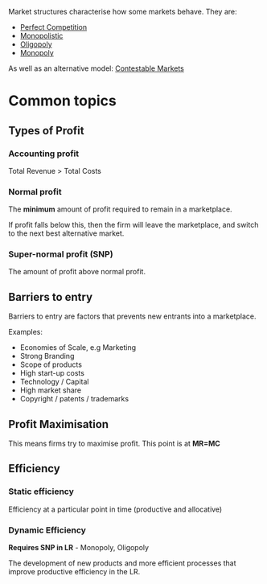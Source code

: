 Market structures characterise how some markets behave. 
They are:
- <a href="perfect_competition.html">Perfect Competition</a>
- <a href="monopolistic.html">Monopolistic</a>
- <a href="oligopoly.html">Oligopoly</a>
- <a href="monopoly.html">Monopoly</a>

As well as an alternative model: <a href="contestable_markets.html">Contestable Markets</a>
# Common topics #

## Types of Profit ##

### Accounting profit ###
Total Revenue > Total Costs

### Normal profit ###
The **minimum** amount of profit required to remain in a marketplace.

If profit falls below this, then the firm will leave the marketplace, 
and switch to the next best alternative market.

### Super-normal profit (SNP) ###
The amount of profit above normal profit.

## Barriers to entry ##
Barriers to entry are factors that prevents new entrants into a marketplace.

Examples:
- Economies of Scale, e.g Marketing
- Strong Branding
- Scope of products
- High start-up costs
- Technology / Capital
- High market share
- Copyright / patents / trademarks

## Profit Maximisation ##
This means firms try to maximise profit. This point is at **MR=MC**

## Efficiency ##

### Static efficiency ###
Efficiency at a particular point in time (productive and allocative)

### Dynamic Efficiency ###
**Requires SNP in LR** - Monopoly, Oligopoly

The development of new products and more efficient processes that improve productive efficiency in the LR.
